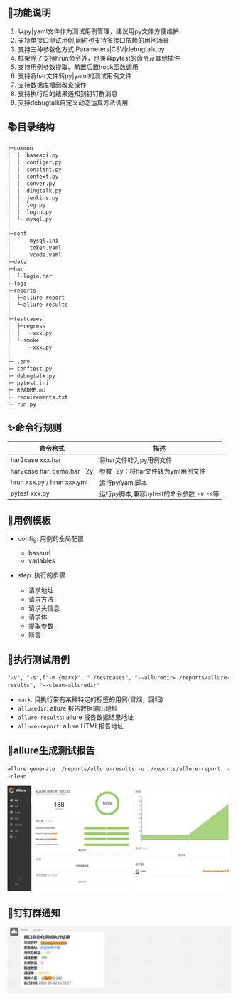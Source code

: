 ## 🚀功能说明
1. 以py|yaml文件作为测试用例管理，建议用py文件方便维护
2. 支持单接口测试用例,同时也支持多接口依赖的用例场景
3. 支持三种参数化方式:Parameters|CSV|debugtalk.py
4. 框架除了支持hrun命令外，也兼容pytest的命令及其他插件
5. 支持用例参数提取、前置后置hook函数调用
6. 支持将har文件转py|yaml的测试用例文件
7. 支持数据库增删改查操作
8. 支持执行后的结果通知到钉钉群消息
9. 支持debugtalk自定义动态运算方法调用


## 📚目录结构
```
├─common
│  │  baseapi.py    
│  │  configer.py
│  │  constant.py
│  │  context.py
│  │  conver.py
│  │  dingtalk.py
│  │  jenkins.py
│  │  log.py
│  │  login.py
│  └─ mysql.py
│  
├─conf
│      mysql.ini
│      token.yaml
│      vcode.yaml
├─data
├─har
│  └─login.har
├─logs
├─reports
│  ├─allure-report 
│  └─allure-results
│
├─testcases
│  ├─regress
│  │  └─xxx.py
│  └─smoke
│     └─xxx.py
│ 
├─ .env                              
├─ conftest.py
├─ debugtalk.py
├─ pytest.ini
├─ README.md
├─ requirements.txt
└─ run.py
```

## ✨命令行规则

| 命令格式                       | 描述                          |
|----------------------------|-----------------------------|
| har2case xxx.har           | 将har文件转为py用例文件              |
| har2case har_demo.har -2y  | 参数-2y：将har文件转为yml用例文件       |
| hrun xxx.py / hrun xxx.yml | 运行py/yaml脚本                 |
| pytest xxx.py              | 运行py脚本,兼容pytest的命令参数 -v -s等 |


## 🎉用例模板

- config: 用例的全局配置
  - baseurl
  - variables
  
- step: 执行的步骤
    - 请求地址
    - 请求方法
    - 请求头信息
    - 请求体
    - 提取参数
    - 断言


## 🎃执行测试用例
`"-v", "-s",f"-m {mark}", "./testcases", "--alluredir=./reports/allure-results", "--clean-alluredir"`
- `mark`: 只执行带有某种特定的标签的用例(冒烟，回归)
- `alluredir`: allure 报告数据输出地址
- `allure-results`: allure 报告数据结果地址
- `allure-report`: allure HTML报告地址

## 🎈allure生成测试报告
`allure generate ./reports/allure-results -o ./reports/allure-report  --clean`

![](images/allure_report.png)

## 🔔钉钉群通知

![](images/dingding_talk.png)

